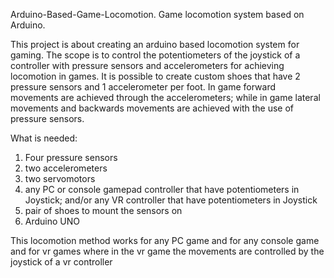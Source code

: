 Arduino-Based-Game-Locomotion.
Game locomotion system based on Arduino. 

This project is about creating an arduino based locomotion system for gaming. The scope is to control the potentiometers of the joystick of a controller with pressure sensors and accelerometers for achieving locomotion in games. It is possible to create custom shoes that have 2 pressure sensors and 1 accelerometer per foot. In game forward movements are achieved through the accelerometers; while in game lateral movements and backwards movements are achieved with the use of pressure sensors.

What is needed:

1) Four pressure sensors
2) two accelerometers
3) two servomotors
4) any PC or console gamepad controller that have potentiometers in Joystick; and/or any VR controller that have potentiometers in Joystick
5) pair of shoes to mount the sensors on 
6) Arduino UNO

This locomotion method works for any PC game and for any console game and for vr games where in the vr game the movements are controlled by the joystick of a vr controller
